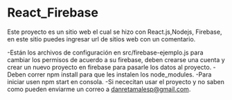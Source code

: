 # React_Firebase
Este proyecto es un sitio web el cual se hizo con React.js,Nodejs, Firebase, en este sitio puedes ingresar url de sitios web con un comentario.

-Están los archivos de configuración en src/firebase-ejemplo.js para cambiar los permisos de acuerdo a su firebase, deben crearse una cuenta y crear un nuevo proyecto en firebase para pasarle los datos al proyecto.
-Deben correr npm install para que les instalen los node_modules.
-Para iniciar usen npm start en consola.
-Si nececitan usar el proyecto y no saben como pueden enviarme un correo a danretamalesp@gmail.com.
